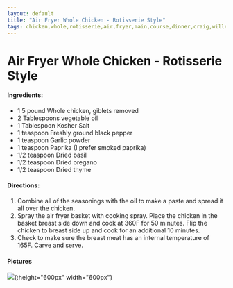 ```yaml
---
layout: default
title: "Air Fryer Whole Chicken - Rotisserie Style"
tags: chicken,whole,rotisserie,air,fryer,main,course,dinner,craig,willett,kristen
---
```

# Air Fryer Whole Chicken - Rotisserie Style

#### Ingredients:
- 1 5 pound Whole chicken, giblets removed
- 2 Tablespoons vegetable oil
- 1 Tablespoon Kosher Salt
- 1 teaspoon Freshly ground black pepper
- 1 teaspoon Garlic powder
- 1 teaspoon Paprika (I prefer smoked paprika)
- 1/2 teaspoon Dried basil
- 1/2 teaspoon Dried oregano
- 1/2 teaspoon Dried thyme

#### Directions:
1. Combine all of the seasonings with the oil to make a paste and spread it all over the chicken.
2. Spray the air fryer basket with cooking spray. Place the chicken in the basket breast side down and cook at 360F for 50 minutes. Flip the chicken to breast side up and cook for an additional 10 minutes.
3. Check to make sure the breast meat has an internal temperature of 165F. Carve and serve.

#### Pictures
![]({{site.github.url}}/MainDishes/Images/AirFryerWholeChickenRotisserie.jpg){:height="600px" width="600px"}
